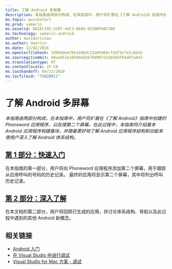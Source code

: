 ```yaml
---
title: 了解 Android 多屏幕
description: 本指南由两部分构成，在本指南中，用户将扩展在《了解 Android》指南中创建的 Phoneword 应用程序，以处理第二个屏幕。 在此过程中，本指南将介绍基本 Android 应用程序构建基块，并随着更好地了解 Android 应用程序结构和功能来使用户深入了解 Android 体系结构。
ms.topic: quickstart
ms.prod: xamarin
ms.assetid: D82EC193-2CB7-44C3-8688-0CEBDF60C3D6
ms.technology: xamarin-android
author: davidortinau
ms.author: daortin
ms.date: 12/02/2016
ms.openlocfilehash: 199b9de670e424bdc21a05966cfdd73c7e2cbb42
ms.sourcegitcommit: b0ea451e18504e6267b896732dd26df64ddfa843
ms.translationtype: HT
ms.contentlocale: zh-CN
ms.lasthandoff: 04/13/2020
ms.locfileid: "73020911"
---
```

# <a name="hello-android-multiscreen"></a>了解 Android 多屏幕

_本指南由两部分构成，在本指南中，用户将扩展在《了解 Android》指南中创建的 Phoneword 应用程序，以处理第二个屏幕。在此过程中，本指南将介绍基本 Android 应用程序构建基块，并随着更好地了解 Android 应用程序结构和功能来使用户深入了解 Android 体系结构。_

## <a name="part-1-quickstart"></a>[第 1 部分：快速入门](~/android/get-started/hello-android-multiscreen/hello-android-multiscreen-quickstart.md)

在本指南的第一部分，用户将向 Phoneword 应用程序添加第二个屏幕，用于跟踪从应用呼叫的号码的历史记录。 最终的应用将显示第二个屏幕，其中将列出呼叫历史记录。

## <a name="part-2-deep-dive"></a>[第 2 部分：深入了解](~/android/get-started/hello-android-multiscreen/hello-android-multiscreen-deepdive.md)

在本文档的第二部分，用户将回顾已生成的应用，并讨论体系结构、导航以及此过程中遇到的其他 Android 新概念。

## <a name="related-links"></a>相关链接

- [Android 入门](https://developer.android.com/training/index.html)
- [在 Visual Studio 中进行调试](https://docs.microsoft.com/visualstudio/debugger/)
- [Visual Studio for Mac 方案 - 调试](https://github.com/xamarin/recipes/tree/master/Recipes/cross-platform/ide/debugging)
